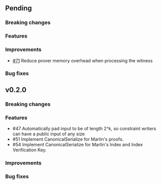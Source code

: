 ## Pending 

### Breaking changes

### Features

### Improvements

- [\#71](https://github.com/arkworks-rs/marlin/pull/71) Reduce prover memory overhead when processing the witness

### Bug fixes


## v0.2.0

### Breaking changes

### Features
- #47 Automatically pad input to be of length 2^k, so constraint writers can have a public input of any size
- #51 Implement CanonicalSerialize for Marlin's proofs.
- #54 Implement CanonicalSerialize for Marlin's Index and Index Verification Key.

### Improvements

### Bug fixes

